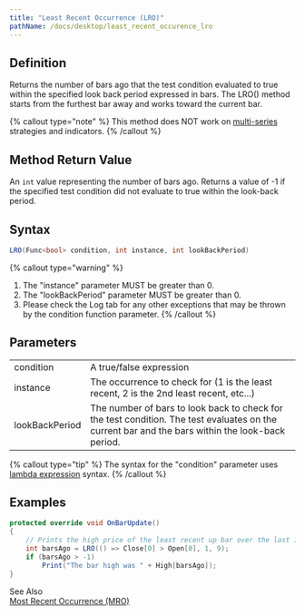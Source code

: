 ```yaml
---
title: "Least Recent Occurrence (LRO)"
pathName: /docs/desktop/least_recent_occurence_lro
---
```


## Definition

Returns the number of bars ago that the test condition evaluated to true within the specified look back period expressed in bars. The LRO() method starts from the furthest bar away and works toward the current bar.

{% callout type="note" %}
This method does NOT work on [multi-series](/docs/desktop/multi-time_frame__instruments) strategies and indicators.
{% /callout %}

## Method Return Value

An `int` value representing the number of bars ago. Returns a value of -1 if the specified test condition did not evaluate to true within the look-back period.

## Syntax

```csharp
LRO(Func<bool> condition, int instance, int lookBackPeriod)
```

{% callout type="warning" %}
1. The "instance" parameter MUST be greater than 0.  
2. The "lookBackPeriod" parameter MUST be greater than 0.  
3. Please check the Log tab for any other exceptions that may be thrown by the condition function parameter.
{% /callout %}

## Parameters

|  |  |
| --- | --- |
| condition | A true/false expression |
| instance | The occurrence to check for (1 is the least recent, 2 is the 2nd least recent, etc...) |
| lookBackPeriod | The number of bars to look back to check for the test condition. The test evaluates on the current bar and the bars within the look-back period. |

{% callout type="tip" %}
The syntax for the "condition" parameter uses [lambda expression](http://msdn.microsoft.com/en-us/library/bb397687.aspx) syntax.
{% /callout %}

## Examples

```csharp
protected override void OnBarUpdate()
{
    // Prints the high price of the least recent up bar over the last 10 bars (current bar + look back period's 9 bars before that)
    int barsAgo = LRO(() => Close[0] > Open[0], 1, 9);
    if (barsAgo > -1)
        Print("The bar high was " + High[barsAgo]);
}
```

See Also  
[Most Recent Occurrence (MRO)](/docs/desktop/most_recent_occurence_mro)